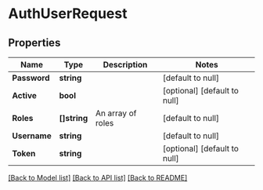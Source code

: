 # AuthUserRequest

## Properties
Name | Type | Description | Notes
------------ | ------------- | ------------- | -------------
**Password** | **string** |  | [default to null]
**Active** | **bool** |  | [optional] [default to null]
**Roles** | **[]string** | An array of roles | [default to null]
**Username** | **string** |  | [default to null]
**Token** | **string** |  | [optional] [default to null]

[[Back to Model list]](../README.md#documentation-for-models) [[Back to API list]](../README.md#documentation-for-api-endpoints) [[Back to README]](../README.md)


